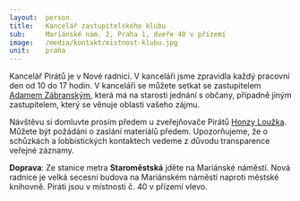 ```yaml
---
layout:  person
title:   Kancelář zastupitelského klubu
sub:     Mariánské nám. 2, Praha 1, dveře 40 v přízemí
image:   /media/kontakt/mistnost-klubu.jpg
unit:    praha
---
```


Kancelář Pirátů je v Nové radnici. V kanceláři jsme zpravidla každý pracovní den od 10 do 17 hodin. V kanceláři se můžete setkat se zastupitelem [Adamem Zábranským](/lide/adam-zabransky/), která má na starosti jednání s občany, případně jiným zastupitelem, který se věnuje oblasti vašeho zájmu.

Návštěvu si domluvte prosím předem u zveřejňovače Pirátů [Honzy Loužka](/lide/jan-louzek/). Můžete být požádáni o zaslání materiálů předem. Upozorňujeme, že o schůzkách a lobbistických kontaktech vedeme z důvodu transparence veřejné záznamy.

**Doprava**: Ze stanice metra **Staroměstská** jděte na Mariánské náměstí. Nová radnice je velká secesní budova na Mariánském náměstí naproti městské knihovně. Piráti jsou v místnosti č. 40 v přízemí vlevo.
